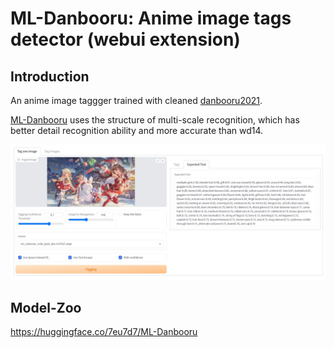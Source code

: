 # ML-Danbooru: Anime image tags detector (webui extension)

## Introduction
An anime image taggger trained with cleaned [danbooru2021](https://gwern.net/danbooru2021).

[ML-Danbooru](https://github.com/7eu7d7/ML-Danbooru) uses the structure of multi-scale recognition, which has better detail recognition ability and more accurate than wd14.

![](./imgs/mld.webp)

## Model-Zoo
https://huggingface.co/7eu7d7/ML-Danbooru